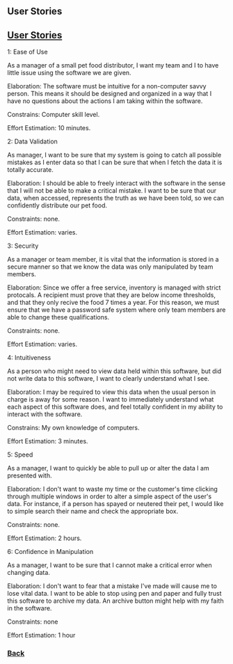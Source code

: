 ## User Stories

## [User Stories](https://diegomorales30.github.io/NullPointersWebsite/user)


1: Ease of Use

As a manager of a small pet food distributor, I want my team and I to have little issue using the software we are given. 

Elaboration: The software must be intuitive for a non-computer savvy person. This means it should be designed and organized in a way that I have no questions about the actions I am taking within the software. 

Constrains: Computer skill level.

Effort Estimation: 10 minutes.



2: Data Validation

As manager, I want to be sure that my system is going to catch all possible mistakes as I enter data so that I can be sure that when I fetch the data it is totally accurate. 

Elaboration: I should be able to freely interact with the software in the sense that I will not be able to make a critical mistake. I want to be sure that our data, when accessed, represents the truth as we have been told, so we can confidently distribute our pet food.

Constraints: none.

Effort Estimation: varies.



3: Security

As a manager or team member, it is vital that the information is stored in a secure manner so that we know the data was only manipulated by team members.

Elaboration: Since we offer a free service, inventory is managed with strict protocals. A recipient must prove that they are below income thresholds, and that they only recive the food 7 times a year. For this reason, we must ensure that we have a password safe system where only team members are able to change these qualifications.

Constraints: none.

Effort Estimation: varies.
    

4: Intuitiveness

As a person who might need to view data held within this software, but did not write data to this software, I want to clearly understand what I see.

Elaboration: I may be required to view this data when the usual person in charge is away for some reason. I want to immediately understand what each aspect of this software does, and feel totally confident in my ability to interact with the software.

Constrains: My own knowledge of computers.

Effort Estimation: 3 minutes.


5: Speed

As a manager, I want to quickly be able to pull up or alter the data I am presented with.

Elaboration: I don't want to waste my time or the customer's time clicking through multiple windows in order to alter a simple aspect of the user's data. For instance, if a person has spayed or neutered their pet, I would like to simple search their name and check the appropriate box.

Constraints: none.

Effort Estimation: 2 hours.

6: Confidence in Manipulation

As a manager, I want to be sure that I cannot make a critical error when changing data.

Elaboration: I don't want to fear that a mistake I've made will cause me to lose vital data. I want to be able to stop using pen and paper and fully trust this software to archive my data. An archive button might help with my faith in the software. 

Constraints: none

Effort Estimation: 1 hour

### [Back](https://diegomorales30.github.io/NullPointersWebsite/)